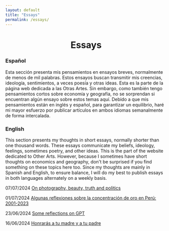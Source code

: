 ```yaml
---
layout: default
title: "Essays"
permalink: /essays/
---
```


<center> <h1>Essays</h1> </center>

### Español

Esta sección presenta mis pensamientos en ensayos breves, normalmente de menos de mil palabras. Estos ensayos buscan transmitir mis creencias, ideología, sentimientos, a veces poesía y otras ideas. Esta es la parte de la página web dedicada a las Otras Artes. Sin embargo, como también tengo pensamientos cortos sobre economía y geografía, no se sorprendan si encuentran algún ensayo sobre estos temas aquí. Debido a que mis pensamientos están en inglés y español, para garantizar un equilibrio, haré mi mayor esfuerzo por publicar artículos en ambos idiomas semanalmente de forma intercalada.

### English

This section presents my thoughts in short essays, normally shorter than one thousand words. These essays communicate my beliefs, ideology, feelings, sometimes poetry, and other ideas. This is the part of the website dedicated to Other Arts. However, because I sometimes have short thoughts on economics and geography, don't be surprised if you find something on these topics here too. Since my thoughts are mainly in Spanish and English, to ensure balance, I will do my best to publish essays in both languages alternately on a weekly basis.

07/07/2024 [On photography, beauty, truth and politics](essays/4photography.md)

01/07/2024 [Algunas reflexiones sobre la concentración de oro en Perú: 2001-2023](essays/3oro.md)

23/06/2024 [Some reflections on GPT](essays/2ongpt.md)

16/06/2024 [Honrarás a tu madre y a tu padre](essays/1madreypadre.md)
